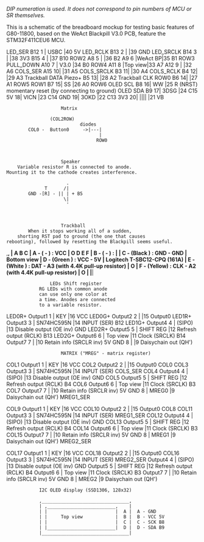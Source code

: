 *DIP numeration is used. It does not correspond to pin numbers of MCU or SR themselves.*

This is a schematic of the breadboard mockup for testing basic features of
G80-11800, based on the WeAct Blackpill V3.0 PCB, feature the STM32F411CEU6 MCU.
				  
LED_SER		B12	1 |  USBC  |40	5V
LED_RCLK	B13	2 |		   |39	GND
LED_SRCLK	B14	3 |		   |38	3V3
			B15	4 |		   |37	B10	ROW2
			A8  5 |        |36  B2
			A9	6 |WeAct BP|35	B1  ROW3
PULL_DOWN	A10	7 |	 V3.0  |34	B0  ROW4
			A11	8 |Top view|33	A7
			A12	9 |		   |32	A6
COLS_SER	A15	10|		   |31	A5
COLS_SRCLK	B3	11|		   |30	A4
COLS_RCLK	B4	12|		   |29	A3	Trackball DATA
	Piezo+  B5	13|		   |28	A2	Trackball CLK
	ROW0	B6	14|		   |27	A1	ROW5
	ROW1	B7	15|	  SS   |26	A0	ROW6
OLED SCL	B8	16|	  WW   |25	R (NRST) momentary reset (by connecting to ground)
OLED SDA	B9	17|  3DSG  |24	C15
			5V	18|  VICN  |23	C14
			GND	19|  3OKD  |22	C13
			3V3	20|  ||||  |21	VB


						Matrix

					(COL2ROW)
							   diodes
			COL0 -	Button0		->|---|
									  |
									 ROW0
			


						Speaker
		Variable resistor R is connected to anode.
	Mounting it to the cathode creates interference.
	
				  	      .
				  T	     /|
			GND	-[R] - || | + B5
					     \|
						  '
						


						Trackball
			When it stops working all of a sudden,
		shorting RST pad to ground (the one that causes
	rebooting), followed by resetting the Blackpill seems useful.

 ,________________________________,
 |              A B C             |		A - (  -   ) : VCC
 |   O          D E F             |		B - (  -   ) :
 |				  				  |		C - (Black ) : GND	- GND
 |	     	Bottom view	  		  |		D - (Green ) : VCC	- 5V
 |   Logitech T-SBC12-CPQ (161A)  |		E - (White ) : DAT	- A3 (with 4.4K pull-up resistor)
 |                              O |		F - (Yellow) : CLK	- A2 (with 4.4K pull-up resistor)
 |   O                		  	  |
 |________________________________|



 					LEDs Shift register
 				RG LEDs with common anode
 				can use only one color at
 				a time. Anodes are connected
 				to a variable resistor.

LED0R+	Output1	1 |	    KEY	   |16	VCC
LED0G+	Output2	2 |			   |15	Output0
LED1R+	Output3	3 | SN74HC595N |14	INPUT			(SER)		B12
LED1G+	Output4	4 |	  (SIPO)   |13  Disable output	(OE inv)	GND
LED2R+	Output5	5 |	SHIFT REG  |12  Refresh output	(RCLK)		B13
LED2G+	Output6	6 |  Top view  |11  Clock			(SRCLK)		B14
		Output7	7 |			   |10  Retain info		(SRCLR inv) 5V
			GND	8 |			   |9	Daisychain out	(QH')


						MATRIX ("MREG" - matrix register)

COL1	Output1	1 |	    KEY	   |16	VCC
COL2	Output2	2 |			   |15	Output0						COL0
COL3	Output3	3 | SN74HC595N |14	INPUT			(SER)		COLS_SER
COL4	Output4	4 |	  (SIPO)   |13  Disable output	(OE inv)	GND
COL5	Output5	5 |	SHIFT REG  |12  Refresh output	(RCLK)		B4
COL6	Output6	6 |  Top view  |11  Clock			(SRCLK)		B3
COL7	Output7	7 |			   |10  Retain info		(SRCLR inv) 5V
			GND	8 |	  MREG0	   |9	Daisychain out	(QH')		MREG1_SER

COL9	Output1	1 |	    KEY	   |16	VCC
COL10	Output2	2 |			   |15	Output0						COL8
COL11	Output3	3 | SN74HC595N |14	INPUT			(SER)		MREG1_SER
COL12	Output4	4 |	  (SIPO)   |13  Disable output	(OE inv)	GND
COL13	Output5	5 |	SHIFT REG  |12  Refresh output	(RCLK)		B4
COL14	Output6	6 |  Top view  |11  Clock			(SRCLK)		B3
COL15	Output7	7 |			   |10  Retain info		(SRCLR inv) 5V
			GND	8 |	  MREG1	   |9	Daisychain out	(QH')		MREG2_SER

COL17	Output1	1 |	    KEY	   |16	VCC
COL18	Output2	2 |			   |15	Output0						COL16
		Output3	3 | SN74HC595N |14	INPUT			(SER)		MREG2_SER
		Output4	4 |	  (SIPO)   |13  Disable output	(OE inv)	GND
		Output5	5 |	SHIFT REG  |12  Refresh output	(RCLK)		B4
		Output6	6 |  Top view  |11  Clock			(SRCLK)		B3
		Output7	7 |			   |10  Retain info		(SRCLR inv) 5V
			GND	8 |	  MREG2	   |9	Daisychain out	(QH')


				I2C OLED display (SSD1306, 128x32)

				,________________________________,
				| ,_________________________,	 |
				| |                  		|  A |	A - GND
				| |     Top view       		|  B |	B - VCC 5V
				| |                   		|  C |	C - SCK B8
				| |_________________________|  D |	D - SDA B9
				|________________________________|